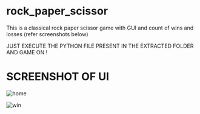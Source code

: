 # rock_paper_scissor
This is a classical rock paper scissor game with GUI and count of wins and losses (refer screenshots below)

JUST EXECUTE THE PYTHON FILE PRESENT IN THE EXTRACTED FOLDER AND GAME ON !

# SCREENSHOT OF UI

![home](https://user-images.githubusercontent.com/91386977/158022061-631aff4a-94da-4ed4-bd3f-144f41362015.png)

![win](https://user-images.githubusercontent.com/91386977/158022067-e3665c15-5caf-4e2f-ad0b-878b2406b49d.png)

